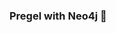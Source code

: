 ### Pregel with Neo4j 🚀



































































































































 













































































































































